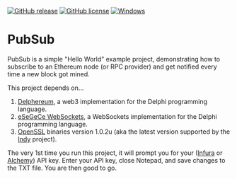 [![GitHub release](https://img.shields.io/github/release/svanas/PubSub)](https://github.com/svanas/PubSub/releases/latest)
[![GitHub license](https://img.shields.io/github/license/svanas/PubSub)](https://github.com/svanas/PubSub/blob/main/LICENSE)
[![Windows](https://img.shields.io/badge/os-Windows-green)](https://github.com/svanas/PubSub/releases/latest/download/Windows.zip)

# PubSub
PubSub is a simple "Hello World" example project, demonstrating how to subscribe to an Ethereum node (or RPC provider) and get notified every time a new block got mined.

This project depends on...
1. [Delphereum](https://github.com/svanas/delphereum), a web3 implementation for the Delphi programming language.
2. [eSeGeCe WebSockets](https://www.esegece.com/websockets), a WebSockets implementation for the Delphi programming language.
3. [OpenSSL](https://github.com/IndySockets/OpenSSL-Binaries) binaries version 1.0.2u (aka the latest version supported by the [Indy](https://www.indyproject.org/) project).

The very 1st time you run this project, it will prompt you for your ([Infura](https://infura.io/) or [Alchemy](https://www.alchemy.com/)) API key. Enter your API key, close Notepad, and save changes to the TXT file. You are then good to go.
